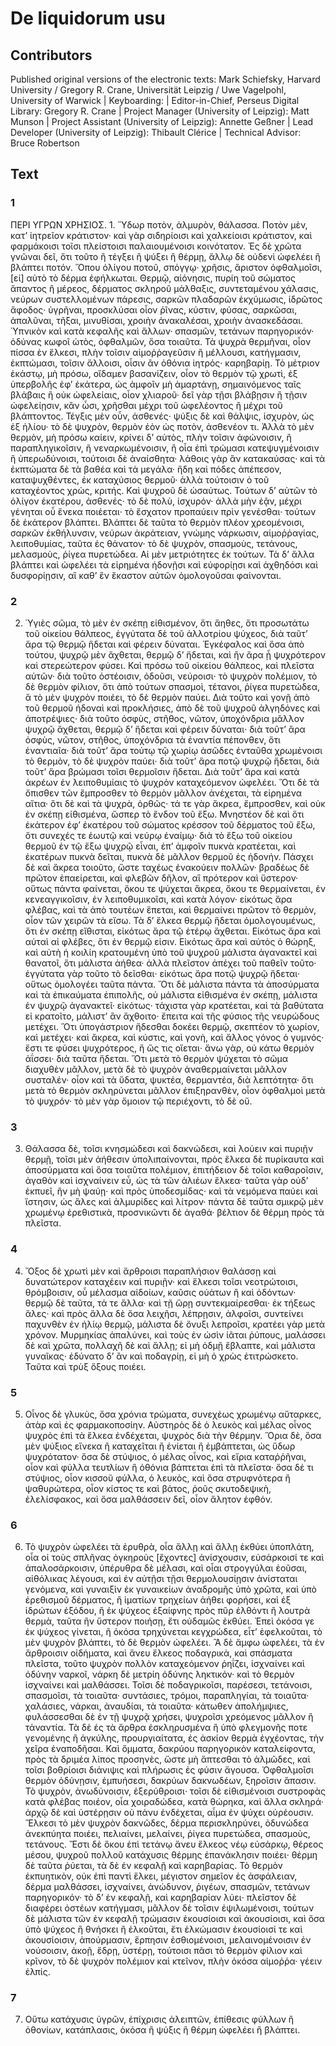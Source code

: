 # De liquidorum usu  

## Contributors  
Published original versions of the electronic texts: Mark Schiefsky, Harvard University / Gregory R. Crane, Universität Leipzig / Uwe Vagelpohl, University of Warwick | Keyboarding:  | Editor-in-Chief, Perseus Digital Library: Gregory R. Crane | Project Manager (University of Leipzig): Matt Munson | Project Assistant (University of Leipzig): Annette Geßner | Lead Developer (University of Leipzig): Thibault Clérice | Technical Advisor: Bruce Robertson  

## Text  
### 1  
ΠΕΡΙ ΥΓΡΩΝ ΧΡΗΣΙΟΣ. 1. Ὕδωρ ποτὸν, ἁλμυρὸν, θάλασσα. Ποτὸν μὲν, κατ’ ἰητρεῖον κράτιστον· καὶ γὰρ σιδηρίοισι καὶ χαλκείοισι κράτιστον, καὶ φαρμάκοισι τοῖσι πλείστοισι παλαιουμένοισι κοινότατον. Ἐς δὲ χρῶτα γνῶναι δεῖ, ὅτι τοῦτο ἢ τέγξει ἢ ψύξει ἢ θέρμῃ, ἄλλῳ δὲ οὐδενὶ ὠφελέει ἢ βλάπτει ποτόν. Ὅπου ὀλίγου ποτοῦ, σπόγγῳ· χρῆσις, ἄριστον ὀφθαλμοῖσι, [εἰ] αὐτὸ τὸ δέρμα ἐφήλκωται. Θερμῷ, αἰόνησις, πυρίη τοῦ σώματος ἅπαντος ἢ μέρεος, δέρματος σκληροῦ μάλθαξις, συντεταμένου χάλασις, νεύρων συστελλομένων πάρεσις, σαρκῶν πλαδαρῶν ἐκχύμωσις, ἱδρῶτος ἄφοδος· ὑγρῆναι, προσκλύσαι οἷον ῥῖνας, κύστιν, φύσας, σαρκῶσαι, ἁπαλῦναι, τῆξαι, μινυθίσαι, χροιὴν ἀνακαλέσαι, χροιὴν ἀνασκεδάσαι. Ὑπνικὸν καὶ κατὰ κεφαλῆς καὶ ἄλλων· σπασμῶν, τετάνων παρηγορικόν· ὀδύνας κωφοῖ ὠτὸς, ὀφθαλμῶν, ὅσα τοιαῦτα. Τὰ ψυχρὰ θερμῆναι, οἷον πίσσα ἐν ἕλκεσι, πλὴν τοῖσιν αἱμοῤῥαγεῦσιν ἢ μέλλουσι, κατήγμασιν, ἐκπτώμασι, τοῖσιν ἄλλοισι, οἷσιν ἂν ὀθόνια ἰητρός· καρηβαρίῃ. Τὸ μέτριον ἑκάστῳ, μὴ πρόσω, οἴδαμεν βασανίζειν, οἷον τὸ θερμὸν τῷ χρωτὶ, ἐξ ὑπερβολῆς ἐφ’ ἑκάτερα, ὡς ἀμφοῖν μὴ ἁμαρτάνῃ, σημαινόμενος ταῖς βλάβαις ἢ οὐκ ὠφελείαις, οἷον χλιαροῦ· δεῖ γὰρ τῇσι βλάβῃσιν ἢ τῇσιν ὠφελείῃσιν, κἂν ὦσι, χρῆσθαι μέχρι τοῦ ὠφελέοντος ἢ μέχρι τοῦ βλάπτοντος. Τέγξις μὲν οὖν, ἀσθενές· ψύξις δὲ καὶ θάλψις, ἰσχυρὸν, ὡς ἐξ ἡλίου· τὸ δὲ ψυχρὸν, θερμὸν ἐὸν ὡς ποτὸν, ἀσθενέον τι. Ἀλλὰ τὸ μὲν θερμὸν, μὴ πρόσω καίειν, κρίνει δ’ αὐτὸς, πλὴν τοῖσιν ἀφώνοισιν, ἢ παραπληγικοῖσιν, ἢ νεναρκωμένοισιν, ἢ οἷα ἐπὶ τρώμασι κατεψυγμένοισιν ἢ ὑπερωδύνοισι, τούτοισι δὲ ἀναίσθητα· λάθοις γὰρ ἂν κατακαύσας· καὶ τὰ ἐκπτώματα δὲ τὰ βαθέα καὶ τὰ μεγάλα· ἤδη καὶ πόδες ἀπέπεσον, καταψυχθέντες, ἐκ καταχύσιος θερμοῦ· ἀλλὰ τούτοισιν ὁ τοῦ καταχέοντος χρὼς, κριτής. Καὶ ψυχροῦ δὲ ὡσαύτως. Τούτων δ’ αὐτῶν τὸ ὀλίγον ἑκατέρου, ἀσθενές· τὸ δὲ πολὺ, ἰσχυρόν· ἀλλὰ μὴν ἐᾷν, μέχρι γένηται οὗ ἕνεκα ποιέεται· τὸ ἔσχατον προπαύειν πρὶν γενέσθαι· τούτων δὲ ἑκάτερον βλάπτει. Βλάπτει δὲ ταῦτα τὸ θερμὸν πλέον χρεομένοισι, σαρκῶν ἐκθήλυνσιν, νεύρων ἀκράτειαν, γνώμης νάρκωσιν, αἱμοῤῥαγίας, λειποθυμίας, ταῦτα ἐς θάνατον· τὸ δὲ ψυχρὸν, σπασμοὺς, τετάνους, μελασμοὺς, ῥίγεα πυρετώδεα. Αἱ μὲν μετριότητες ἐκ τούτων. Τὰ δ’ ἄλλα βλάπτει καὶ ὠφελέει τὰ εἰρημένα ἡδονῇσι καὶ εὐφορίῃσι καὶ ἀχθηδόσι καὶ δυσφορίῃσιν, αἳ καθ’ ἓν ἕκαστον αὐτῶν ὁμολογοῦσαι φαίνονται.  
### 2  
2. Ὑγιὲς σῶμα, τὸ μὲν ἐν σκέπῃ εἰθισμένον, ὅτι ἄηθες, ὅτι προσωτάτω τοῦ οἰκείου θάλπεος, ἐγγύτατα δὲ τοῦ ἀλλοτρίου ψύχεος, διὰ ταῦτ’ ἄρα τῷ θερμῷ ἥδεται καὶ φέρειν δύναται. Ἐγκέφαλος καὶ ὅσα ἀπὸ τούτου, ψυχρῷ μὲν ἄχθεται, θερμῷ δ’ ἥδεται, καὶ ἢν ἄρα ᾖ ψυχρότερον καὶ στερεώτερον φύσει. Καὶ πρόσω τοῦ οἰκείου θάλπεος, καὶ πλεῖστα αὐτῶν· διὰ τοῦτο ὀστέοισιν, ὀδοῦσι, νεύροισι· τὸ ψυχρὸν πολέμιον, τὸ δὲ θερμὸν φίλιον, ὅτι ἀπὸ τούτων σπασμοὶ, τέτανοι, ῥίγεα πυρετώδεα, ἃ τὸ μὲν ψυχρὸν ποιέει, τὸ δὲ θερμὸν παύει. Διὰ τοῦτο καὶ γονῇ ἀπὸ τοῦ θερμοῦ ἡδοναὶ καὶ προκλήσιες, ἀπὸ δὲ τοῦ ψυχροῦ ἀλγηδόνες καὶ ἀποτρέψιες· διὰ τοῦτο ὀσφὺς, στῆθος, νῶτον, ὑποχόνδρια μᾶλλον ψυχρῷ ἄχθεται, θερμῷ δ’ ἥδεται καὶ φέρειν δύναται· διὰ τοῦτ’ ἄρα ὀσφὺς, νῶτον, στῆθος, ὑποχόνδρια τὰ ἐναντία πέπονθεν, ὅτι ἐναντιαῖα· διὰ τοῦτ’ ἄρα τούτῳ τῷ χωρίῳ ἀσῶδες ἐνταῦθα χρωμένοισι τὸ θερμὸν, τὸ δὲ ψυχρὸν παύει· διὰ τοῦτ’ ἄρα ποτῷ ψυχρῷ ἥδεται, διὰ τοῦτ’ ἄρα βρώμασι τοῖσι θερμοῖσιν ἥδεται. Διὰ τοῦτ’ ἄρα καὶ κατὰ ἀκρέων ἐν λειποθυμίαις τὸ ψυχρὸν καταχεόμενον ὠφελέει. Ὅτι δὲ τὰ ὄπισθεν τῶν ἔμπροσθεν τὸ θερμὸν μᾶλλον ἀνέχεται, τὰ εἰρημένα αἴτια· ὅτι δὲ καὶ τὰ ψυχρὰ, ὀρθῶς· τά τε γὰρ ἄκρεα, ἔμπροσθεν, καὶ οὐκ ἐν σκέπῃ εἰθισμένα, ὥσπερ τὸ ἔνδον τοῦ ἔξω. Μνηστέον δὲ καὶ ὅτι ἑκάτερον ἐφ’ ἑκατέρου τοῦ σώματος κρέσσον τοῦ δέρματος τοῦ ἔξω, ὅτι συνεχές τε ἑωυτῷ καὶ νεύρῳ ἐναίμῳ· διὰ τὸ ἔξω τοῦ οἰκείου θερμοῦ ἐν τῷ ἔξω ψυχρῷ εἶναι, ἐπ’ ἀμφοῖν πυκνὰ κρατέεται, καὶ ἑκατέρων πυκνὰ δεῖται, πυκνὰ δὲ μᾶλλον θερμοῦ ἐς ἡδονήν. Πάσχει δὲ καὶ ἄκρεα τοιοῦτο, ὥστε ταχέως ἐνακούειν πολλῶν· βραδέως δὲ πρῶτον ἐπαείρεται, καὶ φλεβῶν δῆλον, αἳ πρότερον καὶ ὕστερον· οὕτως πάντα φαίνεται, ὅκου τε ψύχεται ἄκρεα, ὅκου τε θερμαίνεται, ἐν κενεαγγικοῖσιν, ἐν λειποθυμικοῖσι, καὶ κατὰ λόγον· εἰκότως ἄρα φλέβας, καὶ τὰ ἀπὸ τουτέων ἕπεται, καὶ θερμαίνει πρῶτον τὸ θερμὸν, οἷον τῶν χειρῶν τὰ εἴσω. Τὰ δ’ ἕλκεα θερμῷ ἥδεται ὁμολογουμένως, ὅτι ἐν σκέπῃ εἴθισται, εἰκότως ἄρα τῷ ἑτέρῳ ἄχθεται. Εἰκότως ἄρα καὶ αὐταὶ αἱ φλέβες, ὅτι ἐν θερμῷ εἰσιν. Εἰκότως ἄρα καὶ αὐτὸς ὁ θώρηξ, καὶ αὐτὴ ἡ κοιλίη κρατουμένη ὑπὸ τοῦ ψυχροῦ μάλιστα ἀγανακτεῖ καὶ θανατοῖ, ὅτι μάλιστα ἀήθεα· ἀλλὰ πλεῖστον ἀπέχει τοῦ παθεῖν τοῦτο· ἐγγύτατα γὰρ τοῦτο τὸ δεῖσθαι· εἰκότως ἄρα ποτῷ ψυχρῷ ἥδεται· οὕτως ὁμολογέει ταῦτα πάντα. Ὅτι δὲ μάλιστα πάντα τὰ ἀποσύρματα καὶ τὰ ἐπικαύματα ἐπιπολῆς, οὐ μάλιστα εἰθισμένα ἐν σκέπῃ, μάλιστα ἐν ψυχρῷ ἀγανακτεῖ· εἰκότως· τάχιστα γὰρ κρατέεται, καὶ τὰ βαθύτατα εἰ κρατοῖτο, μάλιστ’ ἂν ἄχθοιτο· ἔπειτα καὶ τῆς φύσιος τῆς νευρώδους μετέχει. Ὅτι ὑπογάστριον ἥδεσθαι δοκέει θερμῷ, σκεπτέον τὸ χωρίον, καὶ μετέχει· καὶ ἄκρεα, καὶ κύστις, καὶ γονὴ, καὶ ἄλλος γόνος ὁ γυμνός· ἔστι τε φύσει ψυχρότερος, ἢ ὥς τις οἴεται· ἄνω γὰρ, οὐ κάτω θερμὸν ἀΐσσει· διὰ ταῦτα ἥδεται. Ὅτι μετὰ τὸ θερμὸν ψύχεται τὸ σῶμα διαχυθὲν μᾶλλον, μετὰ δὲ τὸ ψυχρὸν ἀναθερμαίνεται μᾶλλον συσταλέν· οἷον καὶ τὰ ὕδατα, ψυκτέα, θερμαντέα, διὰ λεπτότητα· ὅτι μετὰ τὸ θερμὸν σκληρύνεται μᾶλλον ἐπιξηρανθὲν, οἷον ὀφθαλμοὶ μετὰ τὸ ψυχρόν· τὸ μὲν γὰρ ὅμοιον τῷ περιέχοντι, τὸ δὲ οὔ.  
### 3  
3. Θάλασσα δὲ, τοῖσι κνησμώδεσι καὶ δακνώδεσι, καὶ λούειν καὶ πυριῇν θερμῇ, τοῖσι μὲν ἀήθεσιν ὑπολιπαίνονται, πρὸς ἕλκεα δὲ πυρίκαυτα καὶ ἀποσύρματα καὶ ὅσα τοιαῦτα πολέμιον, ἐπιτήδειον δὲ τοῖσι καθαροῖσιν, ἀγαθὸν καὶ ἰσχναίνειν εὖ, ὡς τὰ τῶν ἁλιέων ἕλκεα· ταῦτα γὰρ οὐδ’ ἐκπυεῖ, ἢν μὴ ψαύῃ· καὶ πρὸς ὑποδεσμίδας· καὶ τὰ νεμόμενα παύει καὶ ἵστησιν, ὡς ἅλες καὶ ἁλμυρίδες καὶ λίτρον· πάντα δὲ ταῦτα σμικρῷ μὲν χρωμένῳ ἐρεθιστικὰ, προσνικῶντι δὲ ἀγαθά· βέλτιον δὲ θέρμη πρὸς τὰ πλεῖστα.  
### 4  
4. Ὄξος δὲ χρωτὶ μὲν καὶ ἄρθροισι παραπλήσιον θαλάσσῃ καὶ δυνατώτερον καταχέειν καὶ πυριῇν· καὶ ἕλκεσι τοῖσι νεοτρώτοισι, θρόμβοισιν, οὗ μέλασμα αἰδοίων, καῦσις οὐάτων ἢ καὶ ὀδόντων· θερμῷ δὲ ταῦτα, τά τε ἄλλα· καὶ τῇ ὥρῃ συντεκμαίρεσθαι· ἐκ τήξεως ἅλες· καὶ πρὸς ἄλλα δὲ ὅσα λειχῆσι, λέπρῃσιν, ἀλφοῖσι, συντείνει παχυνθὲν ἐν ἡλίῳ θερμῷ, μάλιστα δὲ ὄνυξι λεπροῖσι, κρατέει γὰρ μετὰ χρόνον. Μυρμηκίας ἁπαλύνει, καὶ τοὺς ἐν ὠσὶν ἰᾶται ῥύπους, μαλάσσει δὲ καὶ χρῶτα, πολλαχῆ δὲ καὶ ἄλλῃ; εἰ μὴ ὀδμῇ ἔβλαπτε, καὶ μάλιστα γυναῖκας· ἐδύνατο δ’ ἂν καὶ ποδαγρίῃ, εἰ μὴ ὁ χρὼς ἐτιτρώσκετο. Ταῦτα καὶ τρὺξ ὄξους ποιέει.  
### 5  
5. Οἶνος δὲ γλυκὺς, ὅσα χρόνια τρώματα, συνεχέως χρωμένῳ αὔταρκες, ἀτὰρ καὶ ἐς φαρμακοποσίην. Αὐστηρὸς δὲ ὁ λευκὸς καὶ μέλας οἶνος ψυχρὸς ἐπὶ τὰ ἕλκεα ἐνδέχεται, ψυχρὸς διὰ τὴν θέρμην. Ὅρια δὲ, ὅσα μὲν ψύξιος εἵνεκα ἢ καταχεῖται ἢ ἐνίεται ἢ ἐμβάπτεται, ὡς ὕδωρ ψυχρότατον· ὅσα δὲ στύψιος, ὁ μέλας οἶνος, καὶ εἴρια καταῤῥῆναι, οἷον καὶ φύλλα τευτλίων ἢ ὀθόνια βάπτεται ἐπὶ τὰ πλεῖστα· ὅσα δέ τι στύψιος, οἷον κισσοῦ φύλλα, ὁ λευκὸς, καὶ ὅσα στρυφνότερα ἢ ψαθυρώτερα, οἷον κίστος τε καὶ βάτος, ῥοῦς σκυτοδεψικὴ, ἐλελίσφακος, καὶ ὅσα μαλθάσσειν δεῖ, οἷον ἄλητον ἑφθόν.  
### 6  
6. Τὸ ψυχρὸν ὠφελέει τὰ ἐρυθρὰ, οἷα ἄλλῃ καὶ ἄλλῃ ἐκθύει ὑποπλάτη, οἷα οἱ τοὺς σπλῆνας ὀγκηροὺς [ἔχοντες] ἀνίσχουσιν, εὐσάρκοισί τε καὶ ἁπαλοσάρκοισιν, ὑπέρυθρα δὲ μέλασι, καὶ οἷαι στρογγύλαι ἐοῦσαι, αἰθόλικας λέγουσι, καὶ ἐν αὐτῇσι τῇσι θερμολουσίῃσιν ἀνίσταται γενόμενα, καὶ γυναιξὶν ἐκ γυναικείων ἀναδρομῆς ὑπὸ χρῶτα, καὶ ὑπὸ ἐρεθισμοῦ δέρματος, ἢ ἱματίων τρηχείων ἀήθει φορήσει, καὶ ἐξ ἱδρώτων ἐξόδου, ἢ ἐκ ψύχεος ἐξαίφνης πρὸς πῦρ ἐλθόντι ἢ λουτρὰ θερμὰ, ταῦτα ἢν ὕστερον ποιήσῃ, ἔτι οὐδαμῶς ἐκθύει. Ἐπεὶ ὁκόσα γε ἐκ ψύχεος γίνεται, ἢ ὁκόσα τρηχύνεται κεγχρώδεα, εἶτ’ ἐφελκοῦται, τὸ μὲν ψυχρὸν βλάπτει, τὸ δὲ θερμὸν ὠφελέει. Ἃ δὲ ἄμφω ὠφελέει, τὰ ἐν ἄρθροισιν οἰδήματα, καὶ ἄνευ ἕλκεος ποδαγρικὰ, καὶ σπάσματα πλεῖστα, τοῦτο ψυχρὸν πολλὸν καταχεόμενον ῥηΐζει, ἰσχναίνει καὶ ὀδύνην ναρκοῖ, νάρκη δὲ μετρίη ὀδύνης ληκτικόν· καὶ τὸ θερμὸν ἰσχναίνει καὶ μαλθάσσει. Τοῖσι δὲ ποδαγρικοῖσι, παρέσεσι, τετάνοισι, σπασμοῖσι, τὰ τοιαῦτα· συντάσιες, τρόμοι, παραπληγίαι, τὰ τοιαῦτα· χαλάσιες, νάρκαι, ἀναυδίαι, τὰ τοιαῦτα· κάτωθεν ἀπολήμψιες, φυλάσσεσθαι δὲ ἐν τῇ ψυχρᾷ χρήσει, ψυχροῖσι χρεόμενος μᾶλλον ἢ τἀναντία. Τὰ δὲ ἐς τὰ ἄρθρα ἐσκληρυσμένα ἢ ὑπὸ φλεγμονῆς ποτε γενομένης ἢ ἀγκύλης, προυργιαίτατα, ἐς ἀσκίον θερμὰ ἐγχέοντας, τὴν χεῖρα ἐναποδῆσαι. Καὶ ὄμματα, δακρύου παρηγορικὸν καταλείφοντα, πρὸς τὰ δριμέα λίπος προσηνὲς, ὥστε μὴ ἅπτεσθαι τὸ ἁλμῶδες, καὶ τοῖσι βοθρίοισι διάνιψις καὶ πλήρωσις ἐς φύσιν ἄγουσα. Ὀφθαλμοῖσι θερμὸν ὀδύνῃσιν, ἐμπυήσεσι, δακρύων δακνωδέων, ξηροῖσιν ἅπασιν. Τὸ ψυχρὸν, ἀνωδύνοισιν, ἐξερύθροισι· τοῖσι δὲ εἰθισμένοισι συστροφὰς κατὰ φλέβας ποιέον, οἷα χοιραδώδεα, κατὰ θώρηκα, καὶ ἄλλα σκληρά· ἀρχῷ δὲ καὶ ὑστέρῃσιν οὐ πάνυ ἐνδέχεται, αἷμα ἐν ψύχει οὐρέουσιν. Ἕλκεσι τὸ μὲν ψυχρὸν δακνῶδες, δέρμα περισκληρύνει, ὀδυνώδεα ἀνεκπύητα ποιέει, πελιαίνει, μελαίνει, ῥίγεα πυρετώδεα, σπασμοὺς, τετάνους. Ἔστι δὲ ὅκου ἐπὶ τετάνῳ ἄνευ ἕλκεος νέῳ εὐσάρκῳ, θέρεος μέσου, ψυχροῦ πολλοῦ κατάχυσις θέρμης ἐπανάκλησιν ποιέει· θέρμη δὲ ταῦτα ῥύεται, τὰ δὲ ἐν κεφαλῇ καὶ καρηβαρίας. Τὸ θερμὸν ἐκπυητικὸν, οὐκ ἐπὶ παντὶ ἕλκει, μέγιστον σημεῖον ἐς ἀσφάλειαν, δέρμα μαλθάσσει, ἰσχναίνει, ἀνώδυνον, ῥιγέων, σπασμῶν, τετάνων παρηγορικόν· τὸ δ’ ἐν κεφαλῇ, καὶ καρηβαρίαν λύει· πλεῖστον δὲ διαφέρει ὀστέων κατήγμασι, μᾶλλον δὲ τοῖσιν ἐψιλωμένοισι, τούτων δὲ μάλιστα τῶν ἐν κεφαλῇ τρώμασιν ἑκουσίοισι καὶ ἀκουσίοισι, καὶ ὅσα ὑπὸ ψύχεος ἢ θνήσκει ἢ ἑλκοῦται, ἔτι ἑλκώμασιν ἑκουσίοισί τε καὶ ἀκουσίοισιν, ἀπούρμασιν, ἕρπησιν ἐσθιομένοισι, μελαινομένοισιν ἐν νούσοισιν, ἀκοῇ, ἕδρῃ, ὑστέρῃ, τούτοισι πᾶσι τὸ θερμὸν φίλιον καὶ κρῖνον, τὸ δὲ ψυχρὸν πολέμιον καὶ κτεῖνον, πλὴν ὁκόσα αἱμοῤῥα· γέειν ἐλπίς.  
### 7  
7. Οὕτω κατάχυσις ὑγρῶν, ἐπίχρισις ἀλειπτῶν, ἐπίθεσις φύλλων ἢ ὀθονίων, κατάπλασις, ὁκόσα ἢ ψύξις ἢ θέρμη ὠφελέει ἢ βλάπτει.  
